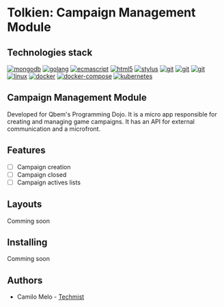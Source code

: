 # Tolkien: Campaign Management Module

## Technologies stack

[![mongodb](https://img.shields.io/badge/mongodb-555?style=for-the-badge&logo=mongodb)]([http://https://go.dev/](https://github.com/mongodb/mongo))
[![golang](https://img.shields.io/badge/golang-555?style=for-the-badge&logo=go)](http://https://go.dev)
[![ecmascript](https://img.shields.io/badge/ecmascript-555?style=for-the-badge&logo=javascript)](http:///)
[![html5](https://img.shields.io/badge/html_5-555?style=for-the-badge&logo=html5)](http:///)
[![stylus](https://img.shields.io/badge/stylus-555?style=for-the-badge&logo=stylus)](http:///)
[![git](https://img.shields.io/badge/git-555?style=for-the-badge&logo=git)](https://git-scm.com/)
[![git](https://img.shields.io/badge/github-555?style=for-the-badge&logo=github)](https://git-scm.com/)
[![git](https://img.shields.io/badge/github_actions-555?style=for-the-badge&logo=github-actions)](https://git-scm.com/)
[![linux](https://img.shields.io/badge/alpine-555?style=for-the-badge&logo=linux)](https://git-scm.com/)
[![docker](https://img.shields.io/badge/docker-555?style=for-the-badge&logo=docker)](https://git-scm.com/)
[![docker-compose](https://img.shields.io/badge/docker_compose-555?style=for-the-badge&logo=docker)](https://git-scm.com/)
[![kubernetes](https://img.shields.io/badge/kubernetes-555?style=for-the-badge&logo=kubernetes)](https:///)

## Campaign Management Module 
Developed for Qbem's Programming Dojo. It is a micro app responsible for creating and managing game campaigns. It has an API for external communication and a microfront.

## Features
- [ ] Campaign creation
- [ ] Campaign closed
- [ ] Campaign actives lists

## Layouts
Comming soon

## Installing
Comming soon

## Authors
+ Camilo Melo - [Techmist](https://github.com/techmist)
